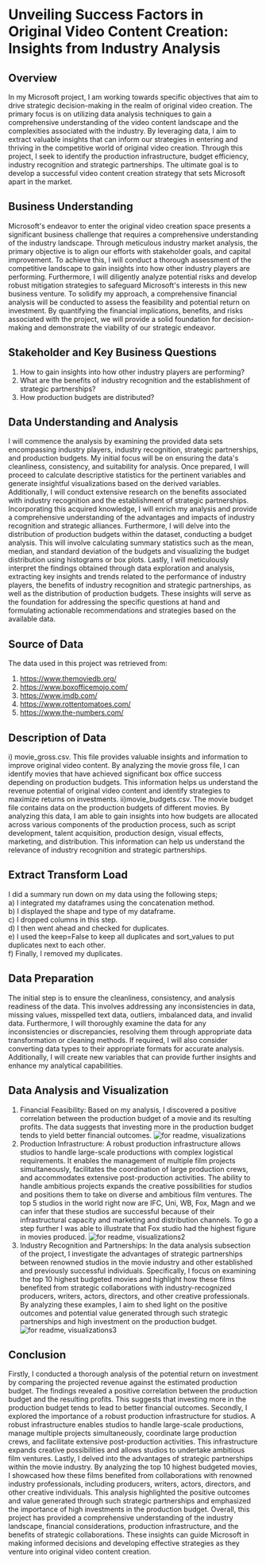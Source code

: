 # Unveiling Success Factors in Original Video Content Creation: Insights from Industry Analysis
## Overview 
In my Microsoft project, I am working towards specific objectives that aim to drive strategic decision-making in the realm of original video creation. The primary focus is on utilizing data analysis techniques to gain a comprehensive understanding of the video content landscape and the complexities associated with the industry. By leveraging data, I aim to extract valuable insights that can inform our strategies in entering and thriving in the competitive world of original video creation. Through this project, I seek to identify the production infrastructure, budget efficiency, industry recognition and strategic partnerships. The ultimate goal is to develop a successful video content creation strategy that sets Microsoft apart in the market.
## Business Understanding 
Microsoft's endeavor to enter the original video creation space presents a significant business challenge that requires a comprehensive understanding of the industry landscape. Through meticulous industry market analysis, the primary objective is to align our efforts with stakeholder goals, and capital improvement. To achieve this, I will conduct a thorough assessment of the competitive landscape to gain insights into how other industry players are performing. Furthermore, I will diligently analyze potential risks and develop robust mitigation strategies to safeguard Microsoft's interests in this new business venture. To solidify my approach, a comprehensive financial analysis will be conducted to assess the feasibility and potential return on investment. By quantifying the financial implications, benefits, and risks associated with the project, we will provide a solid foundation for decision-making and demonstrate the viability of our strategic endeavor.
## Stakeholder and Key Business Questions
1) How to gain insights into how other industry players are performing?
2) What are the benefits of industry recognition and the establishment of strategic partnerships?
3) How production budgets are distributed?
## Data Understanding and Analysis 
I will commence the analysis by examining the provided data sets encompassing industry players, industry recognition, strategic partnerships, and production budgets. My initial focus will be on ensuring the data's cleanliness, consistency, and suitability for analysis. Once prepared, I will proceed to calculate descriptive statistics for the pertinent variables and generate insightful visualizations based on the derived variables. Additionally, I will conduct extensive research on the benefits associated with industry recognition and the establishment of strategic partnerships. Incorporating this acquired knowledge, I will enrich my analysis and provide a comprehensive understanding of the advantages and impacts of industry recognition and strategic alliances. Furthermore, I will delve into the distribution of production budgets within the dataset, conducting a budget analysis. This will involve calculating summary statistics such as the mean, median, and standard deviation of the budgets and visualizing the budget distribution using histograms or box plots. Lastly, I will meticulously interpret the findings obtained through data exploration and analysis, extracting key insights and trends related to the performance of industry players, the benefits of industry recognition and strategic partnerships, as well as the distribution of production budgets. These insights will serve as the foundation for addressing the specific questions at hand and formulating actionable recommendations and strategies based on the available data.
## Source of Data 
The data used in this project was retrieved from:
 1) https://www.themoviedb.org/
 2) https://www.boxofficemojo.com/
 3) https://www.imdb.com/
 4) https://www.rottentomatoes.com/
 5) https://www.the-numbers.com/
 ## Description of Data
 i) movie_gross.csv. This file provides valuable insights and information to improve original video content. By analyzing the movie gross file, I can identify movies that have achieved significant box office success depending on production budgets. This information helps us understand the revenue potential of original video content and identify strategies to maximize returns on investments.
ii)movie_budgets.csv. The movie budget file contains data on the production budgets of different movies. By analyzing this data, I am able to gain insights into how budgets are allocated across various components of the production process, such as script development, talent acquisition, production design, visual effects, marketing, and distribution. This information can help us understand the relevance of industry recognition and strategic partnerships.
## Extract Transform Load 
I did a summary run down on my data using the following steps;                                                                                                     
 a) I integrated my dataframes using the concatenation method.                                                                                                     
 b) I displayed the shape and type of my dataframe.                                                                                                               
 c) I dropped columns in this step.                                                                                                                               
 d) I then went ahead and checked for duplicates.                                                                                                                 
 e) I used the keep=False to keep all duplicates and sort_values to put duplicates next to each other.                                                             
 f) Finally, I removed my duplicates.
## Data Preparation
The initial step is to ensure the cleanliness, consistency, and analysis readiness of the data. This involves addressing any inconsistencies in data, missing values, misspelled text data, outliers, imbalanced data, and invalid data. Furthermore, I will thoroughly examine the data for any inconsistencies or discrepancies, resolving them through appropriate data transformation or cleaning methods. If required, I will also consider converting data types to their appropriate formats for accurate analysis. Additionally, I will create new variables that can provide further insights and enhance my analytical capabilities.
## Data Analysis and Visualization
1) Financial Feasibility: Based on my analysis, I discovered a positive correlation between the production budget of a movie and its resulting profits. The data suggests that investing more in the production budget tends to yield better financial outcomes. 
![for readme, visualizations](https://github.com/Wendy0001/EndofP1/assets/132939772/c2580d84-bdd5-46ad-8b47-dc7e69fd46ea)
2) Production Infrastructure: A robust production infrastructure allows studios to handle large-scale productions with complex logistical requirements. It enables the management of multiple film projects simultaneously, facilitates the coordination of large production crews, and accommodates extensive post-production activities. The ability to handle ambitious projects expands the creative possibilities for studios and positions them to take on diverse and ambitious film ventures. The top 5 studios in the world right now are IFC, Uni, WB, Fox, Magn and we can infer that these studios are successful because of their infrastructural capacity and marketing and distribution channels. To go a step further I was able to illustrate that Fox studio had the highest figure in movies produced.
![for readme, visualizations2](https://github.com/Wendy0001/EndofP1/assets/132939772/7842589c-a103-4a27-b088-1c14609fdbd6)
3) Industry Recognition and Partnerships: In the data analysis subsection of the project, I investigate the advantages of strategic partnerships between renowned studios in the movie industry and other established and previously successful individuals. Specifically, I focus on examining the top 10 highest budgeted movies and highlight how these films benefited from strategic collaborations with industry-recognized producers, writers, actors, directors, and other creative professionals. By analyzing these examples, I aim to shed light on the positive outcomes and potential value generated through such strategic partnerships and high investment on the production budget.
![for readme, visualizations3](https://github.com/Wendy0001/EndofP1/assets/132939772/8458fb42-e922-4e84-9634-13bf6884f1b4)
## Conclusion
Firstly, I conducted a thorough analysis of the potential return on investment by comparing the projected revenue against the estimated production budget. The findings revealed a positive correlation between the production budget and the resulting profits. This suggests that investing more in the production budget tends to lead to better financial outcomes.
Secondly, I explored the importance of a robust production infrastructure for studios. A robust infrastructure enables studios to handle large-scale productions, manage multiple projects simultaneously, coordinate large production crews, and facilitate extensive post-production activities. This infrastructure expands creative possibilities and allows studios to undertake ambitious film ventures.
Lastly, I delved into the advantages of strategic partnerships within the movie industry. By analyzing the top 10 highest budgeted movies, I showcased how these films benefited from collaborations with renowned industry professionals, including producers, writers, actors, directors, and other creative individuals. This analysis highlighted the positive outcomes and value generated through such strategic partnerships and emphasized the importance of high investments in the production budget.
Overall, this project has provided a comprehensive understanding of the industry landscape, financial considerations, production infrastructure, and the benefits of strategic collaborations. These insights can guide Microsoft in making informed decisions and developing effective strategies as they venture into original video content creation.
